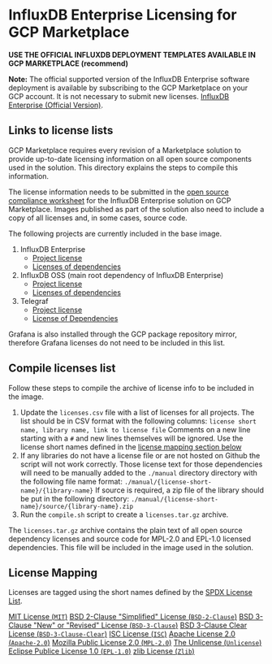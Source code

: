 # InfluxDB Enterprise Licensing for GCP Marketplace

__USE THE OFFICIAL INFLUXDB DEPLOYMENT TEMPLATES AVAILABLE IN GCP MARKETPLACE (recommend)__

**Note:** The official supported version of the InfluxDB Enterprise software deployment is available by subscribing to the GCP Marketplace on your GCP account. It is not necessary to submit new licenses. [InfluxDB Enterprise (Official Version)](https://console.cloud.google.com/marketplace/details/influxdata-public/influxdb-enterprise-vm?q=influxdb).


## Links to license lists

GCP Marketplace requires every revision of a Marketplace solution to provide up-to-date licensing information on all open source components used in the
solution. This directory explains the steps to compile this information.

The license information needs to be submitted in the [open source compliance worksheet](https://docs.google.com/spreadsheets/d/1qkpFjAYfqadg7IVmJGEpzEPxyhjE6L8Xi5epE98OCw0/edit#gid=0) for the InfluxDB Enterprise solution on GCP Marketplace. Images published as part of the solution also need to include a copy of all licenses and, in some cases, source code.

The following projects are currently included in the base image.

1. InfluxDB Enterprise
    - [Project license](https://docs.influxdata.com/enterprise_influxdb/latest/about-the-project/#commercial-license-https-www-influxdata-com-legal-slsa)
    - [Licenses of dependencies](https://raw.githubusercontent.com/influxdata/docs.influxdata.com/master/content/enterprise_influxdb/v1.7/about-the-project/_index.md)
2. InfluxDB OSS (main root dependency of InfluxDB Enterprise)
    - [Project license](https://raw.githubusercontent.com/influxdata/influxdb/v1.6.2/LICENSE)
    - [Licenses of dependencies](https://raw.githubusercontent.com/influxdata/influxdb/v1.6.2/LICENSE_OF_DEPENDENCIES.md)
3. Telegraf
    - [Project license](https://raw.githubusercontent.com/influxdata/telegraf/1.7.4/LICENSE)
    - [License of Dependencies](https://raw.githubusercontent.com/influxdata/telegraf/1.7.4/docs/LICENSE_OF_DEPENDENCIES.md)

Grafana is also installed through the GCP package repository mirror, therefore Grafana licenses do not need to be included in this list.

## Compile licenses list

Follow these steps to compile the archive of license info to be included in the
image.

1. Update the `licenses.csv` file with a list of licenses for all projects. The
    list should be in CSV format with the following columns:
        ```license short name, library name, link to license file```
    Comments on a new line starting with a `#` and new lines themselves will
    be ignored. Use the license short names defined in the
    [license mapping section below](#license-mapping)
2. If any libraries do not have a license file or are not hosted on Github the
    script will not work correctly. Those license text for those dependencies
    will need to be manually added to the `./manual` directory directory with the
    following file name format:
        ```./manual/{license-short-name}/{library-name}```
    If source is required, a zip file of the library should be put in the
    following directory:
        ```./manual/{license-short-name}/source/{library-name}.zip```
3. Run the `compile.sh` script to create a `licenses.tar.gz` archive.

The `licenses.tar.gz` archive contains the plain text of all open source dependency licenses and source code for MPL-2.0 and EPL-1.0 licensed dependencies. This file will be included in the image used in the solution.

## License Mapping

Licenses are tagged using the short names defined by the [SPDX License List](https://spdx.org/license-list).

[MIT License (`MIT`)](https://spdx.org/licenses/MIT.html)
[BSD 2-Clause "Simplified" License (`BSD-2-Clause`)](https://spdx.org/licenses/BSD-2-Clause.html)
[BSD 3-Clause "New" or "Revised" License (`BSD-3-Clause`)](https://spdx.org/licenses/BSD-3-Clause.html)
[BSD 3-Clause Clear License (`BSD-3-Clause-Clear`)](https://spdx.org/licenses/BSD-3-Clause-Clear.html)
[ISC License (`ISC`)](https://spdx.org/licenses/ISC.html)
[Apache License 2.0 (`Apache-2.0`)](https://spdx.org/licenses/Apache-2.0.html)
[Mozilla Public License 2.0 (`MPL-2.0`)](https://spdx.org/licenses/MPL-2.0.html)
[The Unlicense (`Unlicense`)](https://spdx.org/licenses/Unlicense.html)
[Eclipse Publice License 1.0 (`EPL-1.0`)](https://github.com/eclipse/paho.mqtt.golang/blob/master/LICENSE)
[zlib License (`Zlib`)](https://spdx.org/licenses/Zlib.html)
